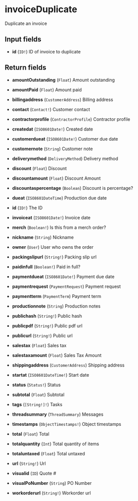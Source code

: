 # invoiceDuplicate

Duplicate an invoice

## Input fields

-   **id** (`ID!`)
    ID of invoice to duplicate

## Return fields

-   **amountOutstanding** (`Float`)
    Amount outstanding

-   **amountPaid** (`Float`)
    Amount paid

-   **billingaddress** (`CustomerAddress`)
    Billing address

-   **contact** (`Contact!`)
    Customer contact

-   **contractorprofile** (`ContractorProfile`)
    Contractor profile

-   **createdat** (`ISO8601Date!`)
    Created date

-   **customerdueat** (`ISO8601Date!`)
    Customer due date

-   **customernote** (`String`)
    Customer note

-   **deliverymethod** (`DeliveryMethod`)
    Delivery method

-   **discount** (`Float`)
    Discount

-   **discountamount** (`Float`)
    Discount Amount

-   **discountaspercentage** (`Boolean`)
    Discount is percentage?

-   **dueat** (`ISO8601DateTime`)
    Production due date

-   **id** (`ID!`)
    The ID

-   **invoiceat** (`ISO8601Date!`)
    Invoice date

-   **merch** (`Boolean!`)
    Is this from a merch order?

-   **nickname** (`String`)
    Nickname

-   **owner** (`User`)
    User who owns the order

-   **packingslipurl** (`String!`)
    Packing slip url

-   **paidinfull** (`Boolean!`)
    Paid in full?

-   **paymentdueat** (`ISO8601Date!`)
    Payment due date

-   **paymentrequest** (`PaymentRequest`)
    Payment request

-   **paymentterm** (`PaymentTerm`)
    Payment term

-   **productionnote** (`String`)
    Production notes

-   **publichash** (`String!`)
    Public hash

-   **publicpdf** (`String!`)
    Public pdf url

-   **publicurl** (`String!`)
    Public url

-   **salestax** (`Float`)
    Sales tax

-   **salestaxamount** (`Float`)
    Sales Tax Amount

-   **shippingaddress** (`CustomerAddress`)
    Shipping address

-   **startat** (`ISO8601DateTime!`)
    Start date

-   **status** (`Status!`)
    Status

-   **subtotal** (`Float`)
    Subtotal

-   **tags** (`[String!]!`)
    Tasks

-   **threadsummary** (`ThreadSummary`)
    Messages

-   **timestamps** (`ObjectTimestamps!`)
    Object timestamps

-   **total** (`Float`)
    Total

-   **totalquantity** (`Int`)
    Total quantity of items

-   **totaluntaxed** (`Float`)
    Total untaxed

-   **url** (`String!`)
    Url

-   **visualid** (`ID`)
    Quote #

-   **visualPoNumber** (`String`)
    PO Number

-   **workorderurl** (`String!`)
    Workorder url

